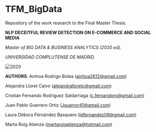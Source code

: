# TFM_BigData

Repository of the work research to the Final Master Thesis.

__NLP DECEITFUL REVIEW DETECTION ON E-COMMERCE AND SOCIAL MEDIA__

_Master of BIG DATA & BUSINESS ANALYTICS (2020 ed)._ 

_UNIVERSIDAD COMPLUTENSE DE MADRID._

![2020](TFM/images/Master_Logo.png)

__AUTHORS__:
Ainhoa Rodrigo Bolea (ainhoa2612@gmail.com)

Alejandra Lloret Calvo (alejandralloretc@gmail.com)

Cristian Fernando Rodríguez Saldarriaga (c.fernandoro@gmail.com)

Juan Pablo Guerrero Ortiz (Jguerror41@gmail.com)

Laura Débora Fernández Basquero (ldfernandez09@gmail.com)

Marta Roig Atienza (martaroigatienza@hotmail.com)

